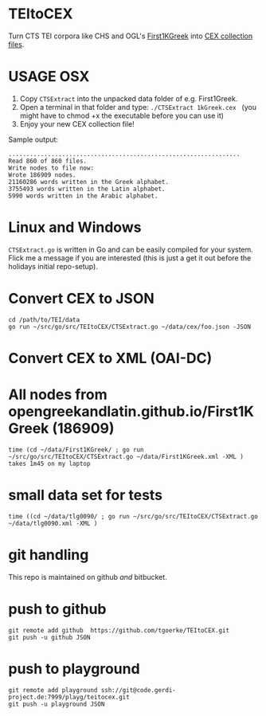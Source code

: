 # TEItoCEX
Turn CTS TEI corpora like CHS and OGL's [First1KGreek](http://opengreekandlatin.github.io/First1KGreek/) into [CEX collection files](https://github.com/cite-architecture/citedx/blob/master/docs/CEX-spec-3.0.md). 

# USAGE OSX

1. Copy `CTSExtract` into the unpacked data folder of e.g. First1Greek. 
2. Open a terminal in that folder and type: `./CTSExtract 1kGreek.cex ` (you might have to chmod +x the executable before you can use it)
3. Enjoy your new CEX collection file!

Sample output:

```
.................................................................
Read 860 of 860 files.
Write nodes to file now:
Wrote 186909 nodes.
21160286 words written in the Greek alphabet.
3755493 words written in the Latin alphabet.
5990 words written in the Arabic alphabet.
```

# Linux and Windows

`CTSExtract.go` is written in Go and can be easily compiled for your system. Flick me a message if you are interested (this is just a get it out before the holidays initial repo-setup).


# Convert CEX to JSON

```
cd /path/to/TEI/data
go run ~/src/go/src/TEItoCEX/CTSExtract.go ~/data/cex/foo.json -JSON
```

# Convert CEX to XML (OAI-DC)

# All nodes from opengreekandlatin.github.io/First1KGreek (186909)
```
time (cd ~/data/First1KGreek/ ; go run ~/src/go/src/TEItoCEX/CTSExtract.go ~/data/First1KGreek.xml -XML )
takes 1m45 on my laptop
```

# small data set for tests
```
time ((cd ~/data/tlg0090/ ; go run ~/src/go/src/TEItoCEX/CTSExtract.go ~/data/tlg0090.xml -XML )
```

# git handling

This repo is maintained on github *and* bitbucket.

# push to github
```
git remote add github  https://github.com/tgoerke/TEItoCEX.git
git push -u github JSON
```

# push to playground
```
git remote add playground ssh://git@code.gerdi-project.de:7999/playg/teitocex.git
git push -u playground JSON
```

